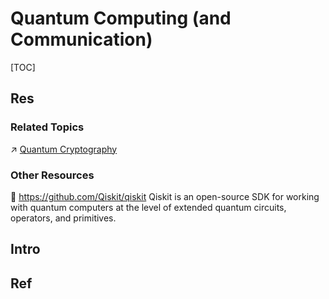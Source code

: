 # Quantum Computing (and Communication)

[TOC]



## Res
### Related Topics
↗ [Quantum Cryptography](../../CyberSecurity/🚬%20Cryptology%20&%20Secure%20Communication/🤐%20Cryptography/Quantum%20Cryptography/Quantum%20Cryptography.md)


### Other Resources
🚧 https://github.com/Qiskit/qiskit
Qiskit is an open-source SDK for working with quantum computers at the level of extended quantum circuits, operators, and primitives.



## Intro



## Ref
[Quantum computing | wikipedia]: https://en.wikipedia.org/wiki/Quantum_computing
[Timeline of quantum computing and communication | wikipedia]: https://en.wikipedia.org/wiki/Timeline_of_quantum_computing_and_communication
[List of quantum processors | wikipedia]: https://en.wikipedia.org/wiki/List_of_quantum_processors

[Quantum Computing Companies: A Full 2024 List | Quantum Insider]: https://thequantuminsider.com/2023/12/29/quantum-computing-companies/
[Quantum Computer Companies]: https://brunorijsman.github.io/quantum-resource-list/companies-quantum-computer.html

[Quantum Computing Tools]: https://quantumcomputingreport.com/tools/
